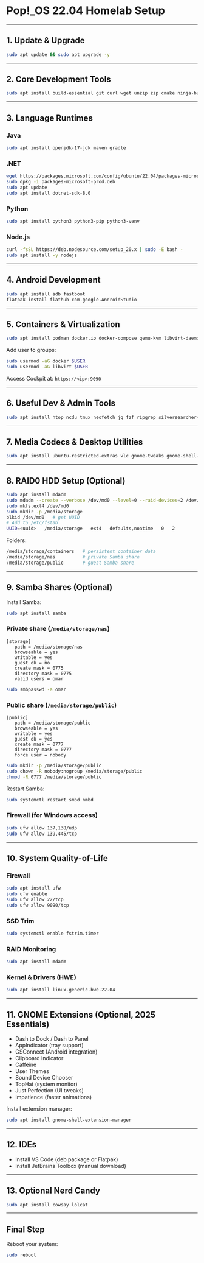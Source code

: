 # Pop!_OS 22.04 Homelab Setup

---

## 1. Update & Upgrade
```bash
sudo apt update && sudo apt upgrade -y
```

---

## 2. Core Development Tools
```bash
sudo apt install build-essential git curl wget unzip zip cmake ninja-build pkg-config   clang lldb gdb valgrind
```

---

## 3. Language Runtimes
### Java
```bash
sudo apt install openjdk-17-jdk maven gradle
```

### .NET
```bash
wget https://packages.microsoft.com/config/ubuntu/22.04/packages-microsoft-prod.deb -O packages-microsoft-prod.deb
sudo dpkg -i packages-microsoft-prod.deb
sudo apt update
sudo apt install dotnet-sdk-8.0
```

### Python
```bash
sudo apt install python3 python3-pip python3-venv
```

### Node.js
```bash
curl -fsSL https://deb.nodesource.com/setup_20.x | sudo -E bash -
sudo apt install -y nodejs
```

---

## 4. Android Development
```bash
sudo apt install adb fastboot
flatpak install flathub com.google.AndroidStudio
```

---

## 5. Containers & Virtualization
```bash
sudo apt install podman docker.io docker-compose qemu-kvm libvirt-daemon-system   virt-manager bridge-utils cockpit cockpit-machines cockpit-podman
```

Add user to groups:
```bash
sudo usermod -aG docker $USER
sudo usermod -aG libvirt $USER
```

Access Cockpit at: `https://<ip>:9090`

---

## 6. Useful Dev & Admin Tools
```bash
sudo apt install htop ncdu tmux neofetch jq fzf ripgrep silversearcher-ag   tree net-tools nmap iotop iftop btop exa bat
```

---

## 7. Media Codecs & Desktop Utilities
```bash
sudo apt install ubuntu-restricted-extras vlc gnome-tweaks gnome-shell-extensions
```

---

## 8. RAID0 HDD Setup (Optional)
```bash
sudo apt install mdadm
sudo mdadm --create --verbose /dev/md0 --level=0 --raid-devices=2 /dev/sda /dev/sdb
sudo mkfs.ext4 /dev/md0
sudo mkdir -p /media/storage
blkid /dev/md0   # get UUID
# Add to /etc/fstab
UUID=<uuid>   /media/storage   ext4   defaults,noatime   0   2
```

Folders:
```bash
/media/storage/containers   # persistent container data
/media/storage/nas          # private Samba share
/media/storage/public       # guest Samba share
```

---

## 9. Samba Shares (Optional)
Install Samba:
```bash
sudo apt install samba
```

### Private share (`/media/storage/nas`)
```
[storage]
   path = /media/storage/nas
   browseable = yes
   writable = yes
   guest ok = no
   create mask = 0775
   directory mask = 0775
   valid users = omar
```
```bash
sudo smbpasswd -a omar
```

### Public share (`/media/storage/public`)
```
[public]
   path = /media/storage/public
   browseable = yes
   writable = yes
   guest ok = yes
   create mask = 0777
   directory mask = 0777
   force user = nobody
```
```bash
sudo mkdir -p /media/storage/public
sudo chown -R nobody:nogroup /media/storage/public
chmod -R 0777 /media/storage/public
```

Restart Samba:
```bash
sudo systemctl restart smbd nmbd
```

### Firewall (for Windows access)
```bash
sudo ufw allow 137,138/udp
sudo ufw allow 139,445/tcp
```

---

## 10. System Quality-of-Life
### Firewall
```bash
sudo apt install ufw
sudo ufw enable
sudo ufw allow 22/tcp
sudo ufw allow 9090/tcp
```

### SSD Trim
```bash
sudo systemctl enable fstrim.timer
```

### RAID Monitoring
```bash
sudo apt install mdadm
```

### Kernel & Drivers (HWE)
```bash
sudo apt install linux-generic-hwe-22.04
```

---

## 11. GNOME Extensions (Optional, 2025 Essentials)
- Dash to Dock / Dash to Panel  
- AppIndicator (tray support)  
- GSConnect (Android integration)  
- Clipboard Indicator  
- Caffeine  
- User Themes  
- Sound Device Chooser  
- TopHat (system monitor)  
- Just Perfection (UI tweaks)  
- Impatience (faster animations)  

Install extension manager:
```bash
sudo apt install gnome-shell-extension-manager
```

---

## 12. IDEs
- Install VS Code (deb package or Flatpak)
- Install JetBrains Toolbox (manual download)

---

## 13. Optional Nerd Candy
```bash
sudo apt install cowsay lolcat
```

---

## Final Step
Reboot your system:
```bash
sudo reboot
```

